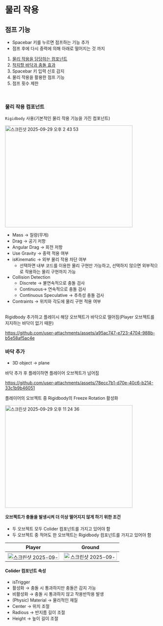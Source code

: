 # 물리 작용

## 점프 기능

- Spacebar 키를 누르면 점프하는 기능 추가
- 점프 후에 다시 중력에 의해 아래로 떨어지는 것 까지

1. [물리 작용을 담당하는 컴포넌트](#물리-작용-컴포넌트)
2. [착지할 바닥과 충돌 효과](#바닥-추가)
3. Spacebar 키 입력 신호 감지
4. 물리 작용을 활용한 점프 기능
5. 점프 횟수 제한

<br>

### 물리 작용 컴포넌트

`Rigidbody` 사용(기본적인 물리 작용 기능을 가진 컴포넌트)

 <img width="416" height="333" alt="스크린샷 2025-09-29 오후 2 43 53" src="https://github.com/user-attachments/assets/88062d5e-eee2-4639-bc1b-d7eea090ab8b" />

- Mass &rarr; 질량(무게)
- Drag &rarr; 공기 저항
- Angular Drag &rarr; 회전 저항
- Use Gravity &rarr; 중력 적용 여부
- isKinematic &rarr; 외부 물리 작용 차단 여부
  - 선택하면 내부 코드를 이용한 물리 구현만 가능하고, 선택하지 않으면 외부적으로 작용하는 물리 구현까지 가능
- Collision Detection
  - Discrete &rarr; 불연속적으로 충돌 검사
  - Continuous&rarr; 연속적으로 충돌 검사
  - Continuous Speculative &rarr; 추측성 충돌 검사
- Contraints &rarr; 위치와 각도에 물리 구현 적용 여부

<br>
Rigidbody 추가하고 플레이시 해당 오브젝트가 바닥으로 떨어짐(Player 오브젝트를 지지하는 바닥이 없기 때문)

https://github.com/user-attachments/assets/a95ac747-e723-4704-988b-b5e58af5ac4e

### 바닥 추가

 - 3D object &rarr; plane

바닥 추가 후 플레이하면 플레이어 오브젝트가 넘어짐

https://github.com/user-attachments/assets/78ecc7b1-d70e-40c6-b214-33c1b9b46051

플레이어의 오브젝트 중 Rigidbody의 Freeze Rotation 활성화

<img width="416" height="335" alt="스크린샷 2025-09-29 오후 11 24 36" src="https://github.com/user-attachments/assets/b7f71f5f-a2af-4e12-bb8d-f6909d0082ac" />

#### 오브젝트가 충돌을 발생시켜 더 이상 떨어지지 않게 하기 위한 조건

- 두 오브젝트 모두 Colider 컴포넌트를 가지고 있어야 함
- 두 오브젝트 중 적어도 한 오브젝트는 Rigidbody 컴포넌트를 가지고 있어야 함

Player|Ground
|:---:|:---:|
<img width="168" height="22" alt="스크린샷 2025-09-29 오후 11 28 13" src="https://github.com/user-attachments/assets/b7934c09-d306-4b83-890d-8529a030d2f9" />|<img width="173" height="25" alt="스크린샷 2025-09-29 오후 11 28 27" src="https://github.com/user-attachments/assets/9f5ac13e-4d4b-4e1d-a092-399e240d1d6e" />

#### Colider 컴포넌트 속성

- isTrigger
 - 활성화 &rarr; 충돌 시 통과하지만 충돌은 감지 가능
 - 비활성화 &rarr; 충돌 시 통과하지 않고 작용반작용 발생
- (Physic) Material &rarr; 물리적인 재질
- Center &rarr; 위치 조절
- Radious &rarr; 반지름 길이 조절
- Height &rarr; 높이 길이 조절







